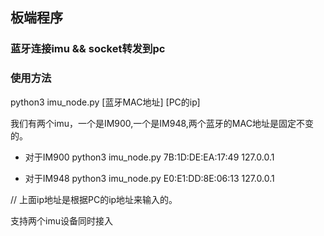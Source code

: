 ## 板端程序
### 蓝牙连接imu && socket转发到pc


### 使用方法

python3 imu_node.py [蓝牙MAC地址] [PC的ip]

我们有两个imu，一个是IM900,一个是IM948,两个蓝牙的MAC地址是固定不变的。

* 对于IM900
python3 imu_node.py 7B:1D:DE:EA:17:49 127.0.0.1

* 对于IM948
python3 imu_node.py E0:E1:DD:8E:06:13 127.0.0.1

// 上面ip地址是根据PC的ip地址来输入的。

支持两个imu设备同时接入

